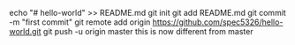 echo "# hello-world" >> README.md
git init
git add README.md
git commit -m "first commit"
git remote add origin https://github.com/spec5326/hello-world.git
git push -u origin master
this is now different from master
